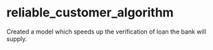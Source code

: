 # reliable_customer_algorithm
Created a model which speeds up the verification of loan the bank will supply. 
